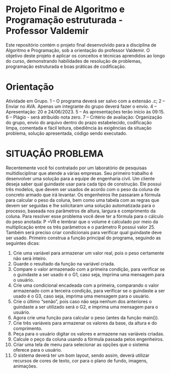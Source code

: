 # Projeto Final de Algoritmo e Programação estruturada - Professor Valdemir
Este repositório contém o projeto final desenvolvido para a disciplina de Algoritmo e Programação, sob a orientação do professor Valdemir. O objetivo deste projeto é aplicar os conceitos e técnicas aprendidos ao longo do curso, demonstrando habilidades de resolução de problemas, programação estruturada e boas práticas de codificação.

# Orientação

Atividade em Grupo.
1 – O programa deverá ser salvo com a extensão .c;
2 – Enviar no AVA. Apenas um integrante do grupo deverá fazer o envio.
4 – Apresentação: 20 e 24/06/2023.
5 – As apresentações terão início às 09:15.
6 – Plágio - será atribuído nota zero.
7 – Critério de avaliação: Organização do grupo, envio do arquivo dentro do prazo
estabelecido, codificação limpa, comentada e fácil leitura, obediência às exigências da
situação problema, solução apresentada, código sendo executado.

<h1>SITUAÇÃO PROBLEMA</h1>

Recentemente você foi contratado por um laboratório de pesquisas multidisciplinar que
atende a várias empresas. Seu primeiro trabalho é desenvolver uma solução para a equipe de
engenharia civil. Um cliente deseja saber qual guindaste usar para cada tipo de construção.
Ele possui três modelos, que devem ser usados de acordo com o peso da coluna de concreto
armado que irá levantar. Os engenheiros lhe passaram a fórmula para calcular o peso da
coluna, bem como uma tabela com as regras que devem ser seguidas e lhe solicitaram uma
solução automatizada para o processo, baseada nos parâmetros de altura, largura e
comprimento da coluna.
Para resolver esse problema você deve ter a fórmula para o cálculo do peso anotada: P =VR e
lembrar que o volume é calculado por meio da multiplicação entre os três parâmetros e o
parâmetro R possui valor 25. Também será preciso criar condicionais para verificar qual
guindaste deve ser usado.
Primeiro construa a função principal do programa, seguindo as seguintes dicas:
1. Crie uma variável para armazenar um valor real, pois o peso certamente não será inteiro.
2. Guarde o resultado da função na variável criada.
3. Compare o valor armazenado com a primeira condição, para verificar se o guindaste a ser
usado é o G1, caso seja, imprima uma mensagem para o usuário.
4. Crie uma condicional encadeada com a primeira, comparando o valor armazenado com a
terceira condição, para verificar se o guindaste a ser usado é o G3, caso seja, imprima uma
mensagem para o usuário.
5. Crie o último “senão”, pois caso não seja nenhum dos anteriores o guindaste a ser utilizado
será o G2, e imprima uma mensagem para o usuário.
6. Agora crie uma função para calcular o peso (antes da função main()).
7. Crie três variáveis para armazenar os valores da base, da altura e do comprimento.
8. Peça para o usuário digitar os valores e armazene nas variáveis criadas.
9. Calcule o peço da coluna usando a fórmula passada pelos engenheiros.
10. Criar uma tela de menu para selecionar as opções que o sistema oferece para o usuário.
11. O sistema deverá ter um bom layout, sendo assim, deverá utilizar recursos de cores de
texto, cor para o plano de fundo, imagens, animações.
